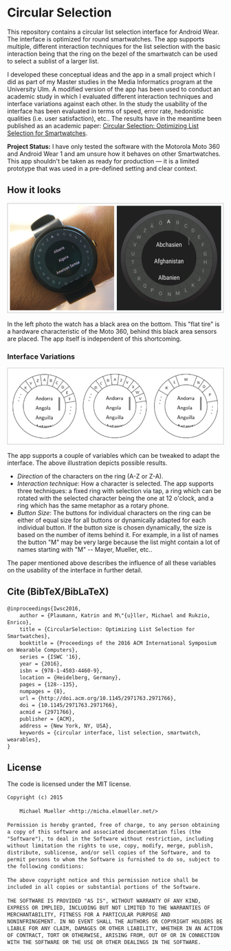# Circular Selection

This repository contains a circular list selection interface for Android
Wear. The interface is optimized for round smartwatches. The app supports 
multiple, different interaction techniques for the list selection with the 
basic interaction being that the ring on the bezel of the smartwatch can
be used to select a sublist of a larger list.

I developed these conceptual ideas and the app in a small project which I did as 
part of my Master studies in the Media Informatics program at the University Ulm.
A modified version of the app has been used to conduct an academic study in which 
I evaluated different interaction techniques and interface variations against each 
other. In the study the usability of the interface has been evaluated in terms of 
speed, error rate, hedonistic qualities (i.e. user satisfaction), etc..
The results have in the meantime been published as an academic paper: 
[Circular Selection: Optimizing List Selection for Smartwatches](http://dl.acm.org/citation.cfm?id=2971766).

**Project Status:**
I have only tested the software with the Motorola Moto 360 and Android Wear 1
and am unsure how it behaves on other Smartwatches. This app shouldn't be 
taken as ready for production — it is a limited prototype that was 
used in a pre-defined setting and clear context.


## How it looks

![Circular Selection](https://github.com/cmichi/circular-selection/raw/master/images/circular-selection.png)

In the left photo the watch has a black area on the bottom. This "flat tire" is a hardware 
characteristic of the Moto 360, behind this black area sensors are placed. The app 
itself is independent of this shortcoming.

### Interface Variations

![Circular Selection](https://github.com/cmichi/circular-selection/raw/master/images/sketches.png)

The app supports a couple of variables which can be tweaked to adapt the
interface. The above illustration depicts possible results.

 * *Direction* of the characters on the ring (A-Z or Z-A).
 * *Interaction technique*: How a character is selected. The app supports three
   techniques: a fixed ring with selection via tap, a ring which can be rotated
   with the selected character being the one at 12 o'clock, and a ring
   which has the same metaphor as a rotary phone.
 * *Button Size*: The buttons for individual characters on the ring can be
   either of equal size for all buttons or dynamically adapted for each individual 
   button. If the button size is chosen dynamically, the size is based on the 
   number of items behind it. For example, in a list of names the button
   "M" may be very large because the list might contain a lot of names
   starting with "M" -- Mayer, Mueller, etc..

The paper mentioned above describes the influence of all these variables on the usability 
of the interface in further detail.


## Cite (BibTeX/BibLaTeX)

	@inproceedings{Iwsc2016,
		author = {Plaumann, Katrin and M\"{u}ller, Michael and Rukzio, Enrico},
		title = {CircularSelection: Optimizing List Selection for Smartwatches},
		booktitle = {Proceedings of the 2016 ACM International Symposium on Wearable Computers},
		series = {ISWC '16},
		year = {2016},
		isbn = {978-1-4503-4460-9},
		location = {Heidelberg, Germany},
		pages = {128--135},
		numpages = {8},
		url = {http://doi.acm.org/10.1145/2971763.2971766},
		doi = {10.1145/2971763.2971766},
		acmid = {2971766},
		publisher = {ACM},
		address = {New York, NY, USA},
		keywords = {circular interface, list selection, smartwatch, wearables},
	}


## License

The code is licensed under the MIT license.

	Copyright (c) 2015

		Michael Mueller <http://micha.elmueller.net/>

	Permission is hereby granted, free of charge, to any person obtaining
	a copy of this software and associated documentation files (the
	"Software"), to deal in the Software without restriction, including
	without limitation the rights to use, copy, modify, merge, publish,
	distribute, sublicense, and/or sell copies of the Software, and to
	permit persons to whom the Software is furnished to do so, subject to
	the following conditions:

	The above copyright notice and this permission notice shall be
	included in all copies or substantial portions of the Software.

	THE SOFTWARE IS PROVIDED "AS IS", WITHOUT WARRANTY OF ANY KIND,
	EXPRESS OR IMPLIED, INCLUDING BUT NOT LIMITED TO THE WARRANTIES OF
	MERCHANTABILITY, FITNESS FOR A PARTICULAR PURPOSE AND
	NONINFRINGEMENT. IN NO EVENT SHALL THE AUTHORS OR COPYRIGHT HOLDERS BE
	LIABLE FOR ANY CLAIM, DAMAGES OR OTHER LIABILITY, WHETHER IN AN ACTION
	OF CONTRACT, TORT OR OTHERWISE, ARISING FROM, OUT OF OR IN CONNECTION
	WITH THE SOFTWARE OR THE USE OR OTHER DEALINGS IN THE SOFTWARE.
